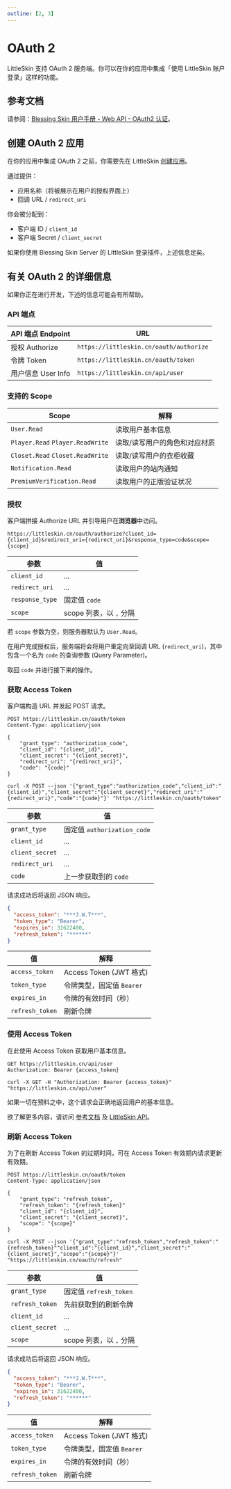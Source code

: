 ```yaml
---
outline: [2, 3]
---
```


# OAuth 2

<!--@include: ./for-experts.template.md-->

LittleSkin 支持 OAuth 2 服务端。你可以在你的应用中集成「使用 LittleSkin 账户登录」这样的功能。

## 参考文档

请参阅：[Blessing Skin 用户手册 - Web API - OAuth2 认证](https://blessing.netlify.app/api/oauth.html)。

## 创建 OAuth 2 应用

在你的应用中集成 OAuth 2 之前，你需要先在 LittleSkin [创建应用](https://littleskin.cn/user/oauth/manage)。

通过提供：

- 应用名称（将被展示在用户的授权界面上）
- 回调 URL / `redirect_uri`

你会被分配到：

- 客户端 ID / `client_id`
- 客户端 Secret / `client_secret`

如果你使用 Blessing Skin Server 的 LittleSkin 登录插件，上述信息足矣。

## 有关 OAuth 2 的详细信息

如果你正在进行开发，下述的信息可能会有所帮助。

### API 端点

| API 端点 Endpoint      | URL                                      |
| ---------------------- | ---------------------------------------- |
| 授权 Authorize         | `https://littleskin.cn/oauth/authorize`  |
| 令牌 Token             | `https://littleskin.cn/oauth/token`      |
| 用户信息 User Info     | `https://littleskin.cn/api/user`         |

### 支持的 Scope

| Scope                            | 解释                          |
| -------------------------------- | ----------------------------- |
| `User.Read`                      | 读取用户基本信息              |
| `Player.Read` `Player.ReadWrite` | 读取/读写用户的角色和对应材质 |
| `Closet.Read` `Closet.ReadWrite` | 读取/读写用户的衣柜收藏       |
| `Notification.Read`              | 读取用户的站内通知            |
| `PremiumVerification.Read`       | 读取用户的正版验证状况        |

### 授权

客户端拼接 Authorize URL 并引导用户在**浏览器**中访问。

```
https://littleskin.cn/oauth/authorize?client_id={client_id}&redirect_uri={redirect_uri}&response_type=code&scope={scope}
```

| 参数            | 值                      |
| --------------- | ----------------------- |
| `client_id`     | ...                     |
| `redirect_uri`  | ...                     |
| `response_type` | 固定值 `code`           |
| `scope`         | scope 列表，以 `,` 分隔 |

若 `scope` 参数为空，则服务器默认为 `User.Read`。

在用户完成授权后，服务端将会将用户重定向至回调 URL (`redirect_uri`)，其中包含一个名为 `code` 的查询参数 (Query Parameter)。

取回 `code` 并进行接下来的操作。

### 获取 Access Token

客户端构造 URL 并发起 POST 请求。

```http
POST https://littleskin.cn/oauth/token
Content-Type: application/json

{
    "grant_type": "authorization_code",
    "client_id": "{client_id}",
    "client_secret": "{client_secret}",
    "redirect_uri": "{redirect_uri}",
    "code": "{code}"
}
```

```pwsh
curl -X POST --json '{"grant_type":"authorization_code","client_id":"{client_id}","client_secret":"{client_secret}","redirect_uri":"{redirect_uri}","code":"{code}"}' "https://littleskin.cn/oauth/token"
```

| 参数            | 值                          |
| --------------- | --------------------------- |
| `grant_type`    | 固定值 `authorization_code` |
| `client_id`     | ...                         |
| `client_secret` | ...                         |
| `redirect_uri`  | ...                         |
| `code`          | 上一步获取到的 `code`       |

请求成功后将返回 JSON 响应。

```json
{
  "access_token": "***J.W.T***",
  "token_type": "Bearer",
  "expires_in": 31622400,
  "refresh_token": "******"
}
```

| 值              | 解释                      |
| --------------- | ------------------------- |
| `access_token`  | Access Token (JWT 格式)   |
| `token_type`    | 令牌类型，固定值 `Bearer` |
| `expires_in`    | 令牌的有效时间（秒）      |
| `refresh_token` | 刷新令牌                  |

### 使用 Access Token

在此使用 Access Token 获取用户基本信息。

```http
GET https://littleskin.cn/api/user
Authorization: Bearer {access_token}
```

```pwsh
curl -X GET -H "Authorization: Bearer {access_token}" "https://littleskin.cn/api/user"
```

如果一切在预料之中，这个请求会正确地返回用户的基本信息。

欲了解更多内容，请访问 [参考文档](#参考文档) 及 [LittleSkin API](./api.md)。

### 刷新 Access Token

为了在刷新 Access Token 的过期时间，可在 Access Token 有效期内请求更新有效期。

```http
POST https://littleskin.cn/oauth/token
Content-Type: application/json

{
    "grant_type": "refresh_token",
    "refresh_token": "{refresh_token}"
    "client_id": "{client_id}",
    "client_secret": "{client_secret}",
    "scope": "{scope}"
}
```

```pwsh
curl -X POST --json '{"grant_type":"refresh_token","refresh_token":"{refresh_token}""client_id":"{client_id}","client_secret":"{client_secret}","scope":"{scope}"}' "https://littleskin.cn/oauth/refresh"
```

| 参数            | 值                      |
| --------------- | ----------------------- |
| `grant_type`    | 固定值 `refresh_token`  |
| `refresh_token` | 先前获取到的刷新令牌    |
| `client_id`     | ...                     |
| `client_secret` | ...                     |
| `scope`         | scope 列表，以 `,` 分隔 |

请求成功后将返回 JSON 响应。

```json
{
  "access_token": "***J.W.T***",
  "token_type": "Bearer",
  "expires_in": 31622400,
  "refresh_token": "******"
}
```

| 值              | 解释                      |
| --------------- | ------------------------- |
| `access_token`  | Access Token (JWT 格式)   |
| `token_type`    | 令牌类型，固定值 `Bearer` |
| `expires_in`    | 令牌的有效时间（秒）      |
| `refresh_token` | 刷新令牌                  |
